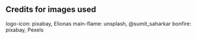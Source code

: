 ## Credits for images used

logo-icon: pixabay, Elionas
main-flame: unsplash, @sumit_saharkar
bonfire: pixabay, Pexels